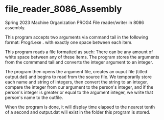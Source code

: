 # file_reader_8086_Assembly
Spring 2023 Machine Organization PROG4
File reader/writer in 8086 assembly. 

This program accepts two arguments via command tail in the following format:
Prog4.exe <filename>.<File type> <unsigned integer> 
with exactly one space between each item.

This program reads a file formatted as such: 
<name> <unsigned integer>
There can be any amount of white space between any of these items. 
The program stores the arguments from the commmand tail and converts 
the integer argument to an integer. 

The program then opens the argument file, creates an ouput file (titled
output.dat) and begins to read from the source file. We temporarily store
each name and string of integers, then convert the string to an integer, 
compare the integer from our argument to the person's integer, and if the 
person's integer is greater or equal to the argument integer, we write that
person's name to the outfile. 

When the program is done, it will display time elapsed to the nearest tenth
of a second and output.dat will exist in the folder this program is stored.


